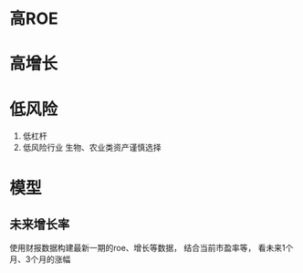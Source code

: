 # 高ROE

# 高增长

# 低风险
1. 低杠杆
2. 低风险行业
生物、农业类资产谨慎选择

# 




# 模型
## 未来增长率
使用财报数据构建最新一期的roe、增长等数据，
结合当前市盈率等，
看未来1个月、3个月的涨幅